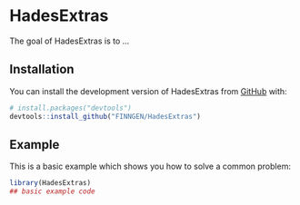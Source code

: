 
# HadesExtras

<!-- badges: start -->
<!-- badges: end -->

The goal of HadesExtras is to ...

## Installation

You can install the development version of HadesExtras from [GitHub](https://github.com/) with:

``` r
# install.packages("devtools")
devtools::install_github("FINNGEN/HadesExtras")
```

## Example

This is a basic example which shows you how to solve a common problem:

``` r
library(HadesExtras)
## basic example code
```

